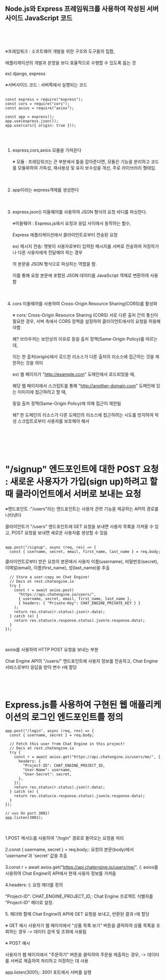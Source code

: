 ## Node.js와 Express 프레임워크를 사용하여 작성된 서버 사이드 JavaScript 코드
<br/><br/><br/>

※프레임워크 : 소프트웨어 개발을 위한 구조와 도구들의 집합,
<br/><br/>
애플리케이션의 개발과 운영을 보다 효율적으로 수행할 수 있도록 돕는 것
<br/><br/>
ex) django, express
<br/><br/>
※서버사이드 코드 : 서버쪽에서 실행되는 코드
<br/><br/>
```
const express = require("express");
const cors = require("cors");
const axios = require("axios");

const app = express();
app.use(express.json());
app.use(cors({ origin: true }));
```
<br/><br/>
1. express,cors,axios 모듈을 가져온다
<br/><br/>
※ 모듈 : 프레임워크는 큰 부분에서 틀을 잡아준다면, 모듈은 기능을 분리하고 코드를 모듈화하여 가독성, 재사용성 및 유지 보수성을 개선, 주로 라이브러리 형태임.
<br/><br/><br/><br/>
2. app이라는 express객체를 생성한다
<br/><br/><br/><br/>
3. express.json() 미들웨어를 사용하여 JSON 형식의 요청 바디를 파싱한다.
<br/><br/>
※미들웨어 : Express.js에서 요청과 응답 사이에서 동작하는 함수,
<br/><br/>
Express 애플리케이션에서 클라이언트로부터 전송된 요청
<br/><br/>
ex) 메시지 전송: 챗봇이 사용자로부터 입력된 메시지를 서버로 전송하여 저장하거나 다른 사용자에게 전달해야 하는 경우
<br/><br/>
의 본문을 JSON 형식으로 파싱하는 역할을 함. 
<br/><br/>
이를 통해 요청 본문에 포함된 JSON 데이터를 JavaScript 객체로 변환하여 사용함
<br/><br/><br/><br/>
4. cors 미들웨어를 사용하여 Cross-Origin Resource Sharing(CORS)를 활성화
<br/><br/>
※ cors: Cross-Origin Resource Sharing (CORS)
서로 다른 출처 간의 통신이 필요한 경우, 서버 측에서 CORS 정책을 설정하여 클라이언트에서의 요청을 허용해야함
<br/><br/>
왜? 브라우저는 보안상의 이유로 동일 출처 정책(Same-Origin Policy)를 따르는데, 
<br/><br/>
이는 한 출처(origin)에서 로드한 리소스가 다른 출처의 리소스에 접근하는 것을 제한하는 것을 의미
<br/><br/>
ex) 웹 페이지가 "http://example.com" 도메인에서 로드되었을 때, 
<br/><br/>
해당 웹 페이지에서 스크립트를 통해 "http://another-domain.com" 도메인에 있는 이미지에 접근하려고 할 때, 
<br/><br/>
동일 출처 정책(Same-Origin Policy)에 의해 접근이 제한됨
<br/><br/>
왜? 한 도메인의 리소스가 다른 도메인의 리소스에 접근하려는 시도를 방지하여 악성 스크립트로부터 사용자를 보호해야 해서
<br/><br/><br/><br/><br/><br/>
# "/signup" 엔드포인트에 대한 POST 요청 : 새로운 사용자가 가입(sign up)하려고 할 때 클라이언트에서 서버로 보내는 요청
※엔드포인트 :"/users"라는 엔드포인트는 사용자 관련 기능을 제공하는 API의 경로를 나타낸다
<br/><br/>
클라이언트가 "/users" 엔드포인트에 GET 요청을 보내면 사용자 목록을 가져올 수 있고, POST 요청을 보내면 새로운 사용자를 생성할 수 있음
<br/><br/>
```
app.post("/signup", async (req, res) => {
  const { username, secret, email, first_name, last_name } = req.body;
```
클라이언트로부터 받은 요청의 본문에서 사용자 이름(username), 비밀번호(secret), 이메일(email), 이름(first_name), 성(last_name)을 추출
```
  // Store a user-copy on Chat Engine!
  // Docs at rest.chatengine.io
  try {
    const r = await axios.post(
      "https://api.chatengine.io/users/",
      { username, secret, email, first_name, last_name },
      { headers: { "Private-Key": CHAT_ENGINE_PRIVATE_KEY } }
    );
    return res.status(r.status).json(r.data);
  } catch (e) {
    return res.status(e.response.status).json(e.response.data);
  }
});
```
<br/><br/>
axios를 사용하여 HTTP POST 요청을 보내는 부분 
<br/><br/>
Chat Engine API의 "/users/" 엔드포인트에 사용자 정보를 전송하고, Chat Engine 서비스로부터 응답을 받아 변수 r에 할당
<br/><br/><br/><br/>
# Express.js를 사용하여 구현된 웹 애플리케이션의 로그인 엔드포인트를 정의
```
app.post("/login", async (req, res) => {
  const { username, secret } = req.body;

  // Fetch this user from Chat Engine in this project!
  // Docs at rest.chatengine.io
  try {
    const r = await axios.get("https://api.chatengine.io/users/me/", {
      headers: {
        "Project-ID": CHAT_ENGINE_PROJECT_ID,
        "User-Name": username,
        "User-Secret": secret,
      },
    });
    return res.status(r.status).json(r.data);
  } catch (e) {
    return res.status(e.response.status).json(e.response.data);
  }
});

// vvv On port 3001!
app.listen(3001);
```
<br/><br/>
1.POST 메서드를 사용하여 "/login" 경로로 들어오는 요청을 처리
<br/><br/>
2.const { username, secret } = req.body;: 요청의 본문(body)에서 'username'과 'secret' 값을 추출
<br/><br/>
3.const r = await axios.get("https://api.chatengine.io/users/me/", {: axios를 사용하여 Chat Engine의 API에서 현재 사용자 정보를 가져옴
<br/><br/>
4.headers: {: 요청 헤더를 정의
<br/><br/>
"Project-ID": CHAT_ENGINE_PROJECT_ID,: Chat Engine 프로젝트 식별자를 "Project-ID" 헤더로 설정.
<br/><br/>
5. 헤더와 함께 Chat Engine의 API에 GET 요청을 보내고, 반환된 결과 r에 할당
<br/><br/>
※ GET 예시
사용자가 웹 페이지에서 "상품 목록 보기" 버튼을 클릭하여 상품 목록을 조회하는 경우 -> 데이터 검색 및 조회에 사용됨
<br/><br/>
※ POST 예시
<br/><br/>
사용자가 웹 페이지에서 "주문하기" 버튼을 클릭하여 주문을 제출하는 경우,  ->  데이터를 서버로 제출하여 처리하고 저장하는 데 사용
<br/><br/>
app.listen(3001);: 3001 포트에서 서버를 실행
<br/><br/>


